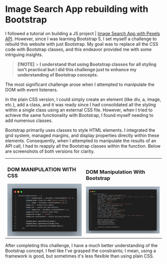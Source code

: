 # Image Search App rebuilding with Bootstrap

I followed a tutorial on building a JS project | [Image Search App with Pexels API](https://www.youtube.com/watch?v=oaliV2Dp7WQ&t=447s&ab_channel=Tech2etc). However, since I was learning Bootstrap 5, I set myself a challenge to rebuild this website with just Bootstrap. My goal was to replace all the CSS code with Bootstrap classes, and this endeavor provided me with some intriguing insights.

> **[!NOTE]** > **I understand that using Bootstrap classes for all styling isn't practical but I did this challenge just to enhance my understanding of Bootstrap concepts.**

The most significant challenge arose when I attempted to manipulate the DOM with event listeners.

In the plain CSS version, I could simply create an element (like div, a, image, etc.), add a class, and it was ready since I had consolidated all the styling within a single class using an external CSS file. However, when I tried to achieve the same functionality with Bootstrap, I found myself needing to add numerous classes.

Bootstrap primarily uses classes to style HTML elements. I integrated the grid system, managed margins, and display properties directly within these elements. Consequently, when I attempted to manipulate the results of an API call, I had to reapply all the Bootstrap classes within the function. Below are screenshots of both versions for clarity.

<table>
    <tr>
        <td><h3>DOM MANIPULATION WITH CSS</h3><img src="./assets/code.png" alt="CSS" width="500"></td>
        <td><h3>DOM Manipulation With Bootstrap</h3><img src="./assets/code.with.bootstrap.png" alt="Bootstrap5" width="550"></td>
    </tr>
</table>

After completing this challenge, I have a much better understanding of the Bootstrap concept. I feel like I've grasped the constraints; I mean, using a framework is good, but sometimes it's less flexible than using plain CSS.
